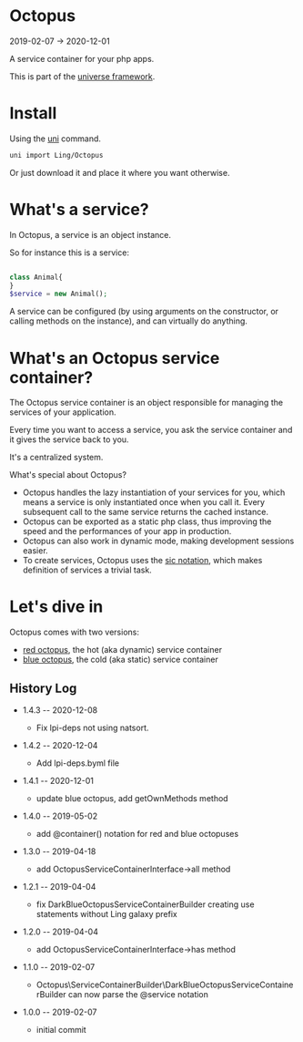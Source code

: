 Octopus
=======
2019-02-07 -> 2020-12-01



A service container for your php apps.


This is part of the [universe framework](https://github.com/karayabin/universe-snapshot).


Install
==========
Using the [uni](https://github.com/lingtalfi/universe-naive-importer) command.
```bash
uni import Ling/Octopus
```

Or just download it and place it where you want otherwise.





What's a service?
=================

In Octopus, a service is an object instance.

So for instance this is a service:

```php

class Animal{
}
$service = new Animal();
```


A service can be configured (by using arguments on the constructor, or calling methods on the instance),
and can virtually do anything.





What's an Octopus service container?
====================================

The Octopus service container is an object responsible for managing the services of your application.

Every time you want to access a service, you ask the service container and it gives the service back to you.

It's a centralized system.


What's special about Octopus?

- Octopus handles the lazy instantiation of your services for you, which means a service is only instantiated once when you call it. Every subsequent call to the same service returns the cached instance.
- Octopus can be exported as a static php class, thus improving the speed and the performances of your app in production.
- Octopus can also work in dynamic mode, making development sessions easier.
- To create services, Octopus uses the [sic notation](https://github.com/lingtalfi/NotationFan/blob/master/sic.md), which makes definition of services a trivial task.



Let's dive in
=============

Octopus comes with two versions:

- [red octopus](https://github.com/lingtalfi/Octopus/blob/master/doc/RedOctopusServiceContainer.md), the hot (aka dynamic) service container
- [blue octopus](https://github.com/lingtalfi/Octopus/blob/master/doc/BlueOctopusServiceContainer.md), the cold (aka static) service container















History Log
------------------

- 1.4.3 -- 2020-12-08

    - Fix lpi-deps not using natsort.

- 1.4.2 -- 2020-12-04

    - Add lpi-deps.byml file

- 1.4.1 -- 2020-12-01

    - update blue octopus, add getOwnMethods method
    
- 1.4.0 -- 2019-05-02

    - add @container() notation for red and blue octopuses
    
- 1.3.0 -- 2019-04-18

    - add OctopusServiceContainerInterface->all method
    
- 1.2.1 -- 2019-04-04

    - fix DarkBlueOctopusServiceContainerBuilder creating use statements without Ling galaxy prefix
    
- 1.2.0 -- 2019-04-04

    - add OctopusServiceContainerInterface->has method
    
- 1.1.0 -- 2019-02-07

    - Octopus\ServiceContainerBuilder\DarkBlueOctopusServiceContainerBuilder can now parse the @service notation

- 1.0.0 -- 2019-02-07

    - initial commit


